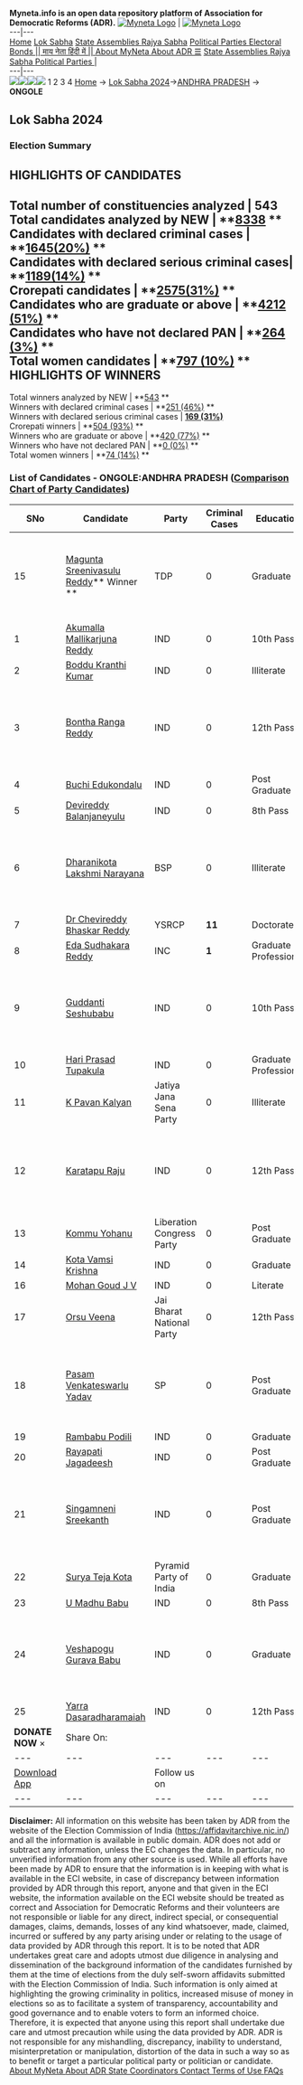 **Myneta.info is an open data repository platform of Association for Democratic Reforms (ADR).**
[![Myneta Logo](https://www.myneta.info/lib/img/myneta-logo.png)](https://www.myneta.info/) | [![Myneta Logo](https://www.myneta.info/lib/img/adr-logo.png)](https://adrindia.org)  
---|---  
[Home](https://www.myneta.info/) [Lok Sabha](https://www.myneta.info/#ls "Lok Sabha") [ State Assemblies ](https://www.myneta.info/#sa "State Assemblies") [Rajya Sabha](https://www.myneta.info/#rs "Rajya Sabha") [Political Parties ](https://www.myneta.info/party "Political Parties") [ Electoral Bonds ](https://www.myneta.info/electoral_bonds "Electoral Bonds") [ || माय नेता हिंदी में || ](https://translate.google.co.in/translate?prev=hp&hl=en&js=y&u=www.myneta.info&sl=en&tl=hi&history_state0=) [ About MyNeta ](https://adrindia.org/content/about-myneta) [ About ADR ](https://adrindia.org/about-adr/who-we-are) [☰](javascript:void\(0\))
[ State Assemblies ](https://www.myneta.info/#sa "State Assemblies") [ Rajya Sabha ](https://www.myneta.info/#rs "Rajya Sabha") [ Political Parties ](https://www.myneta.info/party "Political Parties")
|   
---|---  
![](https://www.myneta.info/lib/img/banner/banner-1.png)![](https://www.myneta.info/lib/img/banner/banner-2.png)![](https://www.myneta.info/lib/img/banner/banner-3.png)![](https://www.myneta.info/lib/img/banner/banner-4.png)
1  2  3  4 
[Home](https://www.myneta.info/) → [Lok Sabha 2024](https://www.myneta.info/LokSabha2024/)→[ANDHRA PRADESH](https://www.myneta.info/LokSabha2024/index.php?action=show_constituencies&state_id=2) → **ONGOLE**
### 
## Lok Sabha 2024
###  Election Summary 
HIGHLIGHTS OF CANDIDATES  
---  
Total number of constituencies analyzed |  543   
Total candidates analyzed by NEW | **[8338](https://www.myneta.info/LokSabha2024/index.php?action=summary&subAction=candidates_analyzed&sort=candidate#summary) **  
Candidates with declared criminal cases | **[1645(20%)](https://www.myneta.info/LokSabha2024/index.php?action=summary&subAction=crime&sort=candidate#summary) **  
Candidates with declared serious criminal cases| **[1189(14%)](https://www.myneta.info/LokSabha2024/index.php?action=summary&subAction=serious_crime&sort=candidate#summary) **  
Crorepati candidates | **[2575(31%)](https://www.myneta.info/LokSabha2024/index.php?action=summary&subAction=crorepati&sort=candidate#summary) **  
Candidates who are graduate or above | **[4212 (51%)](https://www.myneta.info/LokSabha2024/index.php?action=summary&subAction=education&sort=candidate#summary) **  
Candidates who have not declared PAN | **[264 (3%)](https://www.myneta.info/LokSabha2024/index.php?action=summary&subAction=without_pan&sort=candidate#summary) **  
Total women candidates | **[797 (10%)](https://www.myneta.info/LokSabha2024/index.php?action=summary&subAction=women_candidate&sort=candidate#summary) **  
HIGHLIGHTS OF WINNERS  
---  
Total winners analyzed by NEW | **[543](https://www.myneta.info/LokSabha2024/index.php?action=summary&subAction=winner_analyzed&sort=candidate#summary) **  
Winners with declared criminal cases | **[251 (46%)](https://www.myneta.info/LokSabha2024/index.php?action=summary&subAction=winner_crime&sort=candidate#summary) **  
Winners with declared serious criminal cases | **[169 (31%)](https://www.myneta.info/LokSabha2024/index.php?action=summary&subAction=winner_serious_crime&sort=candidate#summary)**  
Crorepati winners | **[504 (93%)](https://www.myneta.info/LokSabha2024/index.php?action=summary&subAction=winner_crorepati&sort=candidate#summary) **  
Winners who are graduate or above | **[420 (77%)](https://www.myneta.info/LokSabha2024/index.php?action=summary&subAction=winner_education&sort=candidate#summary) **  
Winners who have not declared PAN | **[0 (0%)](https://www.myneta.info/LokSabha2024/index.php?action=summary&subAction=winner_without_pan&sort=candidate#summary) **  
Total women winners | **[74 (14%)](https://www.myneta.info/LokSabha2024/index.php?action=summary&subAction=winner_women&sort=candidate#summary) **  
### List of Candidates - ONGOLE:ANDHRA PRADESH ([Comparison Chart of Party Candidates](https://www.myneta.info/LokSabha2024/comparisonchart.php?constituency_id=17))
SNo | Candidate| Party| Criminal Cases| Education| Age| Total Assets| Liabilities  
---|---|---|---|---|---|---|---  
15  | [Magunta Sreenivasulu Reddy](https://www.myneta.info/LokSabha2024/candidate.php?candidate_id=5120)** Winner ** | TDP | 0 | Graduate| 70 | ![](https://myneta.info/image_v2.php?myneta_folder=LokSabha2024&candidate_id=5120&col=ta) | ![](https://myneta.info/image_v2.php?myneta_folder=LokSabha2024&candidate_id=5120&col=lia)  
1  | [Akumalla Mallikarjuna Reddy](https://www.myneta.info/LokSabha2024/candidate.php?candidate_id=6824) | IND | 0 | 10th Pass| 35 | Rs 1,21,000 ~ 1 Lacs+ | Rs 11,80,000 ~ 11 Lacs+  
2  | [Boddu Kranthi Kumar](https://www.myneta.info/LokSabha2024/candidate.php?candidate_id=6823) | IND | 0 | Illiterate| 33 | Rs 21,000 ~ 21 Thou+ | Rs 0 ~   
3  | [Bontha Ranga Reddy](https://www.myneta.info/LokSabha2024/candidate.php?candidate_id=6822) | IND | 0 | 12th Pass| 61 | ![](https://myneta.info/image_v2.php?myneta_folder=LokSabha2024&candidate_id=6822&col=ta) | ![](https://myneta.info/image_v2.php?myneta_folder=LokSabha2024&candidate_id=6822&col=lia)  
4  | [Buchi Edukondalu](https://www.myneta.info/LokSabha2024/candidate.php?candidate_id=6825) | IND | 0 | Post Graduate| 41 | Rs 1,47,95,000 ~ 1 Crore+ | Rs 38,00,000 ~ 38 Lacs+  
5  | [Devireddy Balanjaneyulu](https://www.myneta.info/LokSabha2024/candidate.php?candidate_id=6816) | IND | 0 | 8th Pass| 41 | Rs 9,86,000 ~ 9 Lacs+ | Rs 1,63,500 ~ 1 Lacs+  
6  | [Dharanikota Lakshmi Narayana](https://www.myneta.info/LokSabha2024/candidate.php?candidate_id=6821) | BSP | 0 | Illiterate| 50 | ![](https://myneta.info/image_v2.php?myneta_folder=LokSabha2024&candidate_id=6821&col=ta) | ![](https://myneta.info/image_v2.php?myneta_folder=LokSabha2024&candidate_id=6821&col=lia)  
7  | [Dr Chevireddy Bhaskar Reddy](https://www.myneta.info/LokSabha2024/candidate.php?candidate_id=5121) | YSRCP | **11** | Doctorate| 51 | Rs 17,25,30,612 ~ 17 Crore+ | Rs 8,59,20,196 ~ 8 Crore+  
8  | [Eda Sudhakara Reddy](https://www.myneta.info/LokSabha2024/candidate.php?candidate_id=5279) | INC | **1** | Graduate Professional| 50 | Rs 2,80,73,241 ~ 2 Crore+ | Rs 1,89,022 ~ 1 Lacs+  
9  | [Guddanti Seshubabu](https://www.myneta.info/LokSabha2024/candidate.php?candidate_id=6809) | IND | 0 | 10th Pass| 48 | ![](https://myneta.info/image_v2.php?myneta_folder=LokSabha2024&candidate_id=6809&col=ta) | ![](https://myneta.info/image_v2.php?myneta_folder=LokSabha2024&candidate_id=6809&col=lia)  
10  | [Hari Prasad Tupakula](https://www.myneta.info/LokSabha2024/candidate.php?candidate_id=6805) | IND | 0 | Graduate Professional| 47 | Rs 1,25,000 ~ 1 Lacs+ | Rs 0 ~   
11  | [K Pavan Kalyan](https://www.myneta.info/LokSabha2024/candidate.php?candidate_id=6818) | Jatiya Jana Sena Party | 0 | Illiterate| 33 | Rs 26,000 ~ 26 Thou+ | Rs 0 ~   
12  | [Karatapu Raju](https://www.myneta.info/LokSabha2024/candidate.php?candidate_id=6810) | IND | 0 | 12th Pass| 53 | ![](https://myneta.info/image_v2.php?myneta_folder=LokSabha2024&candidate_id=6810&col=ta) | ![](https://myneta.info/image_v2.php?myneta_folder=LokSabha2024&candidate_id=6810&col=lia)  
13  | [Kommu Yohanu](https://www.myneta.info/LokSabha2024/candidate.php?candidate_id=6819) | Liberation Congress Party | 0 | Post Graduate| 33 | Rs 1,00,000 ~ 1 Lacs+ | Rs 0 ~   
14  | [Kota Vamsi Krishna](https://www.myneta.info/LokSabha2024/candidate.php?candidate_id=6807) | IND | 0 | Graduate| 27 | Rs 85,000 ~ 85 Thou+ | Rs 0 ~   
16  | [Mohan Goud J V](https://www.myneta.info/LokSabha2024/candidate.php?candidate_id=6813) | IND | 0 | Literate| 63 | Rs 98,830 ~ 98 Thou+ | Rs 0 ~   
17  | [Orsu Veena](https://www.myneta.info/LokSabha2024/candidate.php?candidate_id=6815) | Jai Bharat National Party | 0 | 12th Pass| 37 | Rs 4,91,000 ~ 4 Lacs+ | Rs 4,10,000 ~ 4 Lacs+  
18  | [Pasam Venkateswarlu Yadav](https://www.myneta.info/LokSabha2024/candidate.php?candidate_id=6817) | SP | 0 | Post Graduate| 50 | ![](https://myneta.info/image_v2.php?myneta_folder=LokSabha2024&candidate_id=6817&col=ta) | ![](https://myneta.info/image_v2.php?myneta_folder=LokSabha2024&candidate_id=6817&col=lia)  
19  | [Rambabu Podili](https://www.myneta.info/LokSabha2024/candidate.php?candidate_id=6804) | IND | 0 | Graduate| 36 | Rs 12,70,716 ~ 12 Lacs+ | Rs 4,45,000 ~ 4 Lacs+  
20  | [Rayapati Jagadeesh](https://www.myneta.info/LokSabha2024/candidate.php?candidate_id=6814) | IND | 0 | Post Graduate| 39 | Rs 8,11,364 ~ 8 Lacs+ | Rs 3,86,000 ~ 3 Lacs+  
21  | [Singamneni Sreekanth](https://www.myneta.info/LokSabha2024/candidate.php?candidate_id=6811) | IND | 0 | Post Graduate| 39 | ![](https://myneta.info/image_v2.php?myneta_folder=LokSabha2024&candidate_id=6811&col=ta) | ![](https://myneta.info/image_v2.php?myneta_folder=LokSabha2024&candidate_id=6811&col=lia)  
22  | [Surya Teja Kota](https://www.myneta.info/LokSabha2024/candidate.php?candidate_id=6820) | Pyramid Party of India | 0 | Graduate| 33 | Rs 11,34,500 ~ 11 Lacs+ | Rs 2,00,000 ~ 2 Lacs+  
23  | [U Madhu Babu](https://www.myneta.info/LokSabha2024/candidate.php?candidate_id=6806) | IND | 0 | 8th Pass| 38 | Rs 70,000 ~ 70 Thou+ | Rs 0 ~   
24  | [Veshapogu Gurava Babu](https://www.myneta.info/LokSabha2024/candidate.php?candidate_id=6812) | IND | 0 | Graduate| 25 | ![](https://myneta.info/image_v2.php?myneta_folder=LokSabha2024&candidate_id=6812&col=ta) | ![](https://myneta.info/image_v2.php?myneta_folder=LokSabha2024&candidate_id=6812&col=lia)  
25  | [Yarra Dasaradharamaiah](https://www.myneta.info/LokSabha2024/candidate.php?candidate_id=6808) | IND | 0 | 12th Pass| 54 | Rs 75,000 ~ 75 Thou+ | Rs 0 ~   
|  **DONATE NOW** × |  Share On:  | [](https://api.whatsapp.com/send?text=https%3A%2F%2Fmyneta.info%2Fpunjab2022%2Findex.php%3Faction%3Dshow_constituencies%26state_id%3D19) | [](https://www.facebook.com/sharer/sharer.php?u=https%3A%2F%2Fmyneta.info%2Fpunjab2022%2Findex.php%3Faction%3Dshow_constituencies%26state_id%3D19) | [](https://twitter.com/share?url=https%3A%2F%2Fmyneta.info%2Fpunjab2022%2Findex.php%3Faction%3Dshow_constituencies%26state_id%3D19)  
---|---|---|---|---  
| [ Download App ](https://play.google.com/store/apps/details?id=com.webrosoft.myneta1&pcampaignid=pcampaignidMKT-Other-global-all-co-prtnr-py-PartBadge-Mar2515-1) | [](https://play.google.com/store/apps/details?id=com.webrosoft.myneta1&pcampaignid=pcampaignidMKT-Other-global-all-co-prtnr-py-PartBadge-Mar2515-1) |  Follow us on  | [](https://www.facebook.com/adrindia.org/) | [](https://twitter.com/adrspeaks) | [](https://groups.google.com/g/national-election-watch?hl=en&pli=1) | [](https://www.instagram.com/adrspeaks/) | [](https://www.youtube.com/user/adrspeaks) | [](https://sharechat.com/profile/adrspeaks)  
---|---|---|---|---|---|---|---|---  
**Disclaimer:** All information on this website has been taken by ADR from the website of the Election Commission of India (https://affidavitarchive.nic.in/) and all the information is available in public domain. ADR does not add or subtract any information, unless the EC changes the data. In particular, no unverified information from any other source is used. While all efforts have been made by ADR to ensure that the information is in keeping with what is available in the ECI website, in case of discrepancy between information provided by ADR through this report, anyone and that given in the ECI website, the information available on the ECI website should be treated as correct and Association for Democratic Reforms and their volunteers are not responsible or liable for any direct, indirect special, or consequential damages, claims, demands, losses of any kind whatsoever, made, claimed, incurred or suffered by any party arising under or relating to the usage of data provided by ADR through this report. It is to be noted that ADR undertakes great care and adopts utmost due diligence in analysing and dissemination of the background information of the candidates furnished by them at the time of elections from the duly self-sworn affidavits submitted with the Election Commission of India. Such information is only aimed at highlighting the growing criminality in politics, increased misuse of money in elections so as to facilitate a system of transparency, accountability and good governance and to enable voters to form an informed choice. Therefore, it is expected that anyone using this report shall undertake due care and utmost precaution while using the data provided by ADR. ADR is not responsible for any mishandling, discrepancy, inability to understand, misinterpretation or manipulation, distortion of the data in such a way so as to benefit or target a particular political party or politician or candidate. 
[ About MyNeta ](https://adrindia.org/content/about-myneta) [ About ADR ](https://adrindia.org/about-adr/who-we-are) [ State Coordinators ](https://adrindia.org/about-adr/state-coordinators) [ Contact ](https://adrindia.org/contact-us) [ Terms of Use ](https://adrindia.org/content/adr-terms-use) [ FAQs ](https://adrindia.org/content/faqs)
